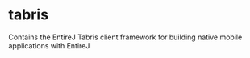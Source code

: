 tabris
======

Contains the EntireJ Tabris client framework for building native mobile applications with EntireJ
